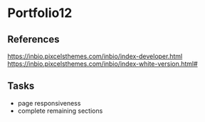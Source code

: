 # Portfolio12

## References

https://inbio.pixcelsthemes.com/inbio/index-developer.html
https://inbio.pixcelsthemes.com/inbio/index-white-version.html#


## Tasks

- page responsiveness
- complete remaining sections
